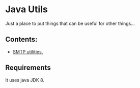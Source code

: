 # Java Utils #

Just a place to put things that can be useful for other things...

## Contents: ##

* [SMTP utilities.](mail.html)

## Requirements ##
It uses java JDK 8.


